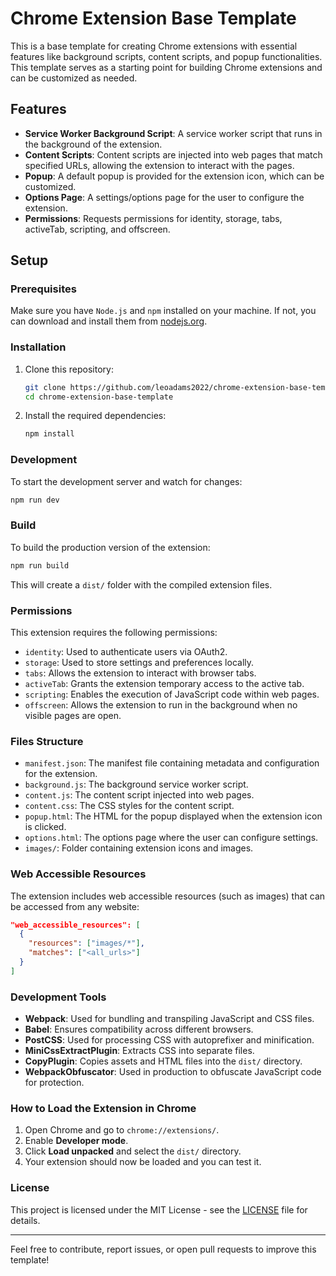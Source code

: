 # Chrome Extension Base Template

This is a base template for creating Chrome extensions with essential features like background scripts, content scripts, and popup functionalities. This template serves as a starting point for building Chrome extensions and can be customized as needed.

## Features

- **Service Worker Background Script**: A service worker script that runs in the background of the extension.
- **Content Scripts**: Content scripts are injected into web pages that match specified URLs, allowing the extension to interact with the pages.
- **Popup**: A default popup is provided for the extension icon, which can be customized.
- **Options Page**: A settings/options page for the user to configure the extension.
- **Permissions**: Requests permissions for identity, storage, tabs, activeTab, scripting, and offscreen.

## Setup

### Prerequisites

Make sure you have `Node.js` and `npm` installed on your machine. If not, you can download and install them from [nodejs.org](https://nodejs.org/).

### Installation

1. Clone this repository:

   ```bash
   git clone https://github.com/leoadams2022/chrome-extension-base-template.git
   cd chrome-extension-base-template
   ```

2. Install the required dependencies:

   ```bash
   npm install
   ```

### Development

To start the development server and watch for changes:

```bash
npm run dev
```

### Build

To build the production version of the extension:

```bash
npm run build
```

This will create a `dist/` folder with the compiled extension files.

### Permissions

This extension requires the following permissions:

- `identity`: Used to authenticate users via OAuth2.
- `storage`: Used to store settings and preferences locally.
- `tabs`: Allows the extension to interact with browser tabs.
- `activeTab`: Grants the extension temporary access to the active tab.
- `scripting`: Enables the execution of JavaScript code within web pages.
- `offscreen`: Allows the extension to run in the background when no visible pages are open.

### Files Structure

- `manifest.json`: The manifest file containing metadata and configuration for the extension.
- `background.js`: The background service worker script.
- `content.js`: The content script injected into web pages.
- `content.css`: The CSS styles for the content script.
- `popup.html`: The HTML for the popup displayed when the extension icon is clicked.
- `options.html`: The options page where the user can configure settings.
- `images/`: Folder containing extension icons and images.

### Web Accessible Resources

The extension includes web accessible resources (such as images) that can be accessed from any website:

```json
"web_accessible_resources": [
  {
    "resources": ["images/*"],
    "matches": ["<all_urls>"]
  }
]
```

### Development Tools

- **Webpack**: Used for bundling and transpiling JavaScript and CSS files.
- **Babel**: Ensures compatibility across different browsers.
- **PostCSS**: Used for processing CSS with autoprefixer and minification.
- **MiniCssExtractPlugin**: Extracts CSS into separate files.
- **CopyPlugin**: Copies assets and HTML files into the `dist/` directory.
- **WebpackObfuscator**: Used in production to obfuscate JavaScript code for protection.

### How to Load the Extension in Chrome

1. Open Chrome and go to `chrome://extensions/`.
2. Enable **Developer mode**.
3. Click **Load unpacked** and select the `dist/` directory.
4. Your extension should now be loaded and you can test it.

### License

This project is licensed under the MIT License - see the [LICENSE](LICENSE) file for details.

---

Feel free to contribute, report issues, or open pull requests to improve this template!
